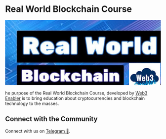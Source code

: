 # Real World Blockchain Course

![](assets/images/real-world-blockchain.png)


he purpose of the Real World Blockchain Course, developed by [Web3 Enabler](https://web3enabler.com) is to bring education about cryptocurrencies and blockchain technology to the masses.


## Connect with the Community

Connect with us on [Telegram :postbox:](https://t.me/web3enabler).

